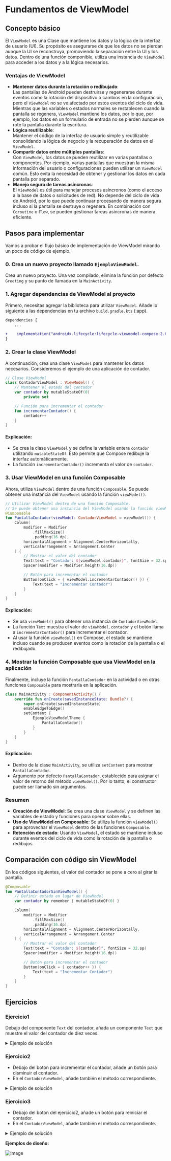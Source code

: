 # Fundamentos de ViewModel

## Concepto básico

El `ViewModel` es una Clase que mantiene los datos y la lógica de la interfaz de usuario (UI). Su propósito es asegurarse de que los datos no se pierdan aunque la UI se reconstruya, promoviendo la separación entre la UI y los datos.
Dentro de una función componible, utiliza una instancia de `ViewModel` para acceder a los datos y a la lógica necesarios.

### Ventajas de ViewModel
- **Mantener datos durante la rotación o redibujado**:
  <br>Las pantallas de Android pueden destruirse y regenerarse durante eventos como la rotación del dispositivo o cambios en la configuración, pero el `ViewModel` no se ve afectado por estos eventos del ciclo de vida. Mientras que las variables o estados normales se restablecen cuando la pantalla se regenera, `ViewModel` mantiene los datos, por lo que, por ejemplo, los datos en un formulario de entrada no se pierden aunque se rote la pantalla durante la escritura.
- **Lógica reutilizable**:
  <br>Mantener el código de la interfaz de usuario simple y reutilizable consolidando la lógica de negocio y la recuperación de datos en el `ViewModel`.
- **Compartir datos entre múltiples pantallas**:
  <br>Con `ViewModel`, los datos se pueden reutilizar en varias pantallas o componentes. Por ejemplo, varias pantallas que muestran la misma información del usuario o configuraciones pueden utilizar un `ViewModel` común. Esto evita la necesidad de obtener y gestionar los datos en cada pantalla por separado.
- **Manejo seguro de tareas asíncronas**:
  <br>El `ViewModel` es útil para manejar procesos asíncronos (como el acceso a la base de datos o solicitudes de red). No depende del ciclo de vida de Android, por lo que puede continuar procesando de manera segura incluso si la pantalla se destruye o regenera. En combinación con `Coroutine` o `Flow`, se pueden gestionar tareas asíncronas de manera eficiente.

## Pasos para implementar
Vamos a probar el flujo básico de implementación de ViewModel mirando un poco de código de ejemplo.

### 0. Crea un nuevo proyecto llamado `EjemploViewModel`.
Crea un nuevo proyecto. Una vez compilado, elimina la función por defecto `Greeting` y su punto de llamada en la `MainActivity`.

### 1. **Agregar dependencias de ViewModel al proyecto**  
Primero, necesitas agregar la biblioteca para utilizar `ViewModel`. Añade lo siguiente a las dependencias en tu archivo `build.gradle.kts` (:app).

```diff
dependencies {
    ...

+    implementation("androidx.lifecycle:lifecycle-viewmodel-compose:2.6.1")
}
```

### 2. **Crear la clase ViewModel**  
A continuación, crea una clase `ViewModel` para mantener los datos necesarios. Consideremos el ejemplo de una aplicación de contador.

```kotlin
// Clase ViewModel
class ContadorViewModel : ViewModel() {
    // Mantener el estado del contador
    var contador by mutableStateOf(0)
        private set

    // Función para incrementar el contador
    fun incrementarContador() {
        contador++
    }
}
```
#### Explicación:
- Se crea la clase `ViewModel` y se define la variable entera `contador` utilizando `mutableStateOf`. Esto permite que Compose redibuje la interfaz automáticamente.
- La función `incrementarContador()` incrementa el valor de `contador`.

### 3. **Usar ViewModel en una función Composable**  
Ahora, utiliza `ViewModel` dentro de una función `Composable`. Se puede obtener una instancia del `ViewModel` usando la función `viewModel()`.
```kotlin
// Utilizar ViewModel dentro de una función Composable.
// Se puede obtener una instancia del ViewModel usando la función viewModel()
@Composable
fun PantallaContador(viewModel: ContadorViewModel = viewModel()) {
    Column(
        modifier = Modifier
            .fillMaxSize()
            .padding(16.dp),
        horizontalAlignment = Alignment.CenterHorizontally,
        verticalArrangement = Arrangement.Center
    ) {
        // Mostrar el valor del contador
        Text(text = "Contador: ${viewModel.contador}", fontSize = 32.sp)
        Spacer(modifier = Modifier.height(16.dp))

        // Botón para incrementar el contador
        Button(onClick = { viewModel.incrementarContador() }) {
            Text(text = "Incrementar Contador")
        }
    }
}
```
#### Explicación:
- Se usa `viewModel()` para obtener una instancia de `ContadorViewModel`.
- La función `Text` muestra el valor de `viewModel.contador` y el botón llama a `incrementarContador()` para incrementar el contador.
- Al usar la función `viewModel()` en Compose, el estado se mantiene incluso cuando se producen eventos como la rotación de la pantalla o el redibujado.

### 4. **Mostrar la función Composable que usa ViewModel en la aplicación**  
Finalmente, incluye la función `PantallaContador` en la actividad o en otras funciones `Composable` para mostrarla en la aplicación.
```kotlin
class MainActivity : ComponentActivity() {
    override fun onCreate(savedInstanceState: Bundle?) {
        super.onCreate(savedInstanceState)
        enableEdgeToEdge()
        setContent {
            EjemploViewModelTheme {
                PantallaContador()
            }
        }
    }
}
```
#### Explicación:
- Dentro de la clase `MainActivity`, se utiliza `setContent` para mostrar `PantallaContador`.
- Argumento por defecto `PantallaContador`, establecido para asignar el valor de retorno del método `viewModel()`. Por lo tanto, el constructor puede ser llamado sin argumentos.

### Resumen

- **Creación de ViewModel**: Se crea una clase `ViewModel` y se definen las variables de estado y funciones para operar sobre ellas.
- **Uso de ViewModel en Composable**: Se utiliza la función `viewModel()` para aprovechar el `ViewModel` dentro de las funciones `Composable`.
- **Retención de estado**: Usando `ViewModel`, el estado se mantiene incluso durante eventos del ciclo de vida como la rotación de la pantalla o redibujos.

## Comparación con código sin ViewModel
En los códigos siguientes, el valor del contador se pone a cero al girar la pantalla.
```kotlin
@Composable
fun PantallaContadorSinViewModel() {
    // Definir estado en lugar de ViewModel
    var contador by remember { mutableStateOf(0) }

    Column(
        modifier = Modifier
            .fillMaxSize()
            .padding(16.dp),
        horizontalAlignment = Alignment.CenterHorizontally,
        verticalArrangement = Arrangement.Center
    ) {
        // Mostrar el valor del contador
        Text(text = "Contador: ${contador}", fontSize = 32.sp)
        Spacer(modifier = Modifier.height(16.dp))

        // Botón para incrementar el contador
        Button(onClick = { contador++ }) {
            Text(text = "Incrementar Contador")
        }
    }
}
```

## Ejercicios
### Ejercicio1
Debajo del componente `Text` del contador, añada un componente `Text` que muestre el valor del contador de diez veces.

<details>
  <summary>Ejemplo de solución</summary>

  ```kotlin
  // Mostrar el valor del contador　multiplicado por diez
  Text(text = "Contador multiplicado por diez: ${viewModel.contador * 10}")
  ```
</details>

### Ejercicio2
- Debajo del botón para incrementar el contador, añade un botón para disminuir el contador.
- En el `ContadorViewModel`, añade también el método correspondiente.

<details>
  <summary>Ejemplo de solución</summary>

  ```kotlin
  // Botón para decrementar el contador
  Button(onClick = { viewModel.decrementarContador() }) {
      Text(text = "Decrementar Contador")
  }

  // Función para decrementar el contador
  fun decrementarContador() {
      contador--
  }
  ```
</details>

### Ejercicio3
- Debajo del botón del ejercicio2, añade un botón para reiniciar el contador.
- En el `ContadorViewModel`, añade también el método correspondiente.

<details>
  <summary>Ejemplo de solución</summary>

  ```kotlin
  // Botón para reiniciar el contador
  Button(onClick = { viewModel.reiniciarContador() }) {
      Text(text = "Reiniciar Contador")
  }

  // Función para reiniciar el contador
  fun reiniciarContador() {
      contador = 0
  }
  ```
</details>

**Ejemplos de diseño:**

![image](https://github.com/user-attachments/assets/ba4b4b2f-1dc4-4f36-9817-ad48b59edb62)
